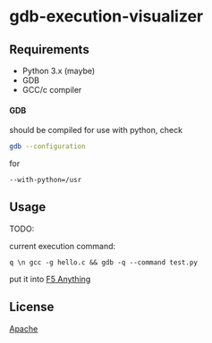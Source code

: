 # gdb-execution-visualizer



## Requirements

* Python 3.x (maybe)
* GDB
* GCC/c compiler

#### GDB
should be compiled for use with python, check
```bash
gdb --configuration
``` 
for 
```
--with-python=/usr
```



## Usage

TODO:

current execution command:
```
q \n gcc -g hello.c && gdb -q --command test.py
```
put it into [F5 Anything](https://marketplace.visualstudio.com/items?itemName=discretegames.f5anything)



## License

[Apache](https://choosealicense.com/licenses/apache-2.0/)
